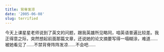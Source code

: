 ```yaml
---
title: 背脊发凉
date: '2005-06-08'
slug: terrified
---
```


今天上课星星老师说到了英文的问题，跟我英雄所见略同，咱英语普遍比较差。我正得意之际，突然想起前面那篇文章，还说她的论文摘要写得一塌糊涂，难道……被她看见了……不禁背脊阵阵发凉……不会吧……
